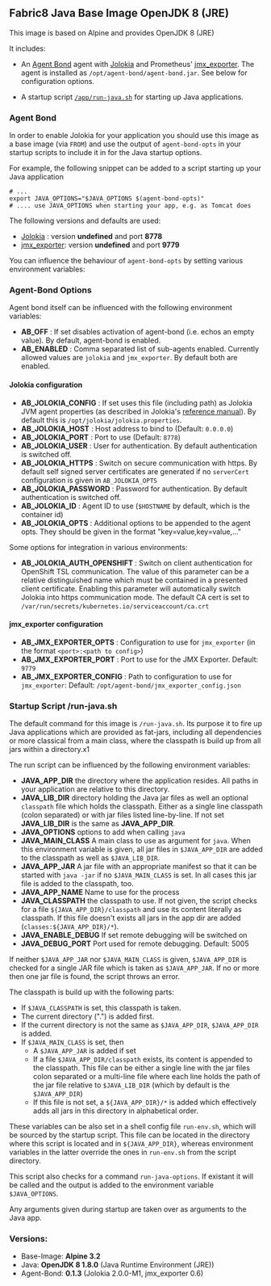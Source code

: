 ## Fabric8 Java Base Image OpenJDK 8 (JRE)

This image is based on Alpine and provides
OpenJDK 8 (JRE)

It includes:


* An [Agent Bond](https://github.com/fabric8io/agent-bond) agent with [Jolokia](http://www.jolokia.org) 
  and Prometheus' [jmx_exporter](https://github.com/prometheus/jmx_exporter). 
  The agent is installed as `/opt/agent-bond/agent-bond.jar`. See below for configuration options. 


* A startup script [`/app/run-java.sh`](#startup-script-run-javash) for starting up Java applications.

### Agent Bond

In order to enable Jolokia for your application you should use this 
image as a base image (via `FROM`) and use the output of `agent-bond-opts` in 
your startup scripts to include it in for the Java startup options. 

For example, the following snippet can be added to a script starting up your 
Java application

    # ...
    export JAVA_OPTIONS="$JAVA_OPTIONS $(agent-bond-opts)"
    # .... use JAVA_OPTIONS when starting your app, e.g. as Tomcat does

The following versions and defaults are used:

* [Jolokia](http://www.jolokia.org) : version **undefined** and port **8778**
* [jmx_exporter](https://github.com/prometheus/jmx_exporter): version **undefined** and port **9779**  

You can influence the behaviour of `agent-bond-opts` by setting various environment 
variables:

### Agent-Bond Options

Agent bond itself can be influenced with the following environment variables: 

* **AB_OFF** : If set disables activation of agent-bond (i.e. echos an empty value). By default, agent-bond is enabled.
* **AB_ENABLED** : Comma separated list of sub-agents enabled. Currently allowed values are `jolokia` and `jmx_exporter`. 
  By default both are enabled.


#### Jolokia configuration

* **AB_JOLOKIA_CONFIG** : If set uses this file (including path) as Jolokia JVM agent properties (as described 
  in Jolokia's [reference manual](http://www.jolokia.org/reference/html/agents.html#agents-jvm)). 
  By default this is `/opt/jolokia/jolokia.properties`. 
* **AB_JOLOKIA_HOST** : Host address to bind to (Default: `0.0.0.0`)
* **AB_JOLOKIA_PORT** : Port to use (Default: `8778`)
* **AB_JOLOKIA_USER** : User for authentication. By default authentication is switched off.
* **AB_JOLOKIA_HTTPS** : Switch on secure communication with https. By default self signed server certificates are generated
  if no `serverCert` configuration is given in `AB_JOLOKIA_OPTS`
* **AB_JOLOKIA_PASSWORD** : Password for authentication. By default authentication is switched off.
* **AB_JOLOKIA_ID** : Agent ID to use (`$HOSTNAME` by default, which is the container id)
* **AB_JOLOKIA_OPTS**  : Additional options to be appended to the agent opts. They should be given in the format 
  "key=value,key=value,..."

Some options for integration in various environments:

* **AB_JOLOKIA_AUTH_OPENSHIFT** : Switch on client authentication for OpenShift TSL communication. The value of this 
  parameter can be a relative distinguished name which must be contained in a presented client certificate. Enabling this
  parameter will automatically switch Jolokia into https communication mode. The default CA cert is set to 
  `/var/run/secrets/kubernetes.io/serviceaccount/ca.crt` 
  
#### jmx_exporter configuration 

* **AB_JMX_EXPORTER_OPTS** : Configuration to use for `jmx_exporter` (in the format `<port>:<path to config>`)
* **AB_JMX_EXPORTER_PORT** : Port to use for the JMX Exporter. Default: `9779`
* **AB_JMX_EXPORTER_CONFIG** : Path to configuration to use for `jmx_exporter`: Default: `/opt/agent-bond/jmx_exporter_config.json`



### Startup Script /run-java.sh

The default command for this image is `/run-java.sh`. Its purpose it
to fire up Java applications which are provided as fat-jars, including
all dependencies or more classical from a main class, where the
classpath is build up from all jars within a directory.x1

The run script can be influenced by the following environment variables:

* **JAVA_APP_DIR** the directory where the application resides. All paths
  in your application are relative to this directory.
* **JAVA_LIB_DIR** directory holding the Java jar files as well an optional `classpath` 
  file which holds the classpath. Either as a single line classpath (colon separated) or 
  with jar files listed line-by-line. If not set **JAVA_LIB_DIR** is the same 
  as **JAVA_APP_DIR**. 
* **JAVA_OPTIONS** options to add when calling `java`
* **JAVA_MAIN_CLASS** A main class to use as argument for `java`. When
  this environment variable is given, all jar files in `$JAVA_APP_DIR`
  are added to the classpath as well as `$JAVA_LIB_DIR`.
* **JAVA_APP_JAR** A jar file with an appropriate manifest so that it
  can be started with `java -jar` if no `$JAVA_MAIN_CLASS` is set. In all
  cases this jar file is added to the classpath, too.
* **JAVA_APP_NAME** Name to use for the process
* **JAVA_CLASSPATH** the classpath to use. If not given, the script checks 
  for a file `${JAVA_APP_DIR}/classpath` and use its content literally 
  as classpath. If this file doesn't exists all jars in the app dir are 
  added (`classes:${JAVA_APP_DIR}/*`). 
* **JAVA_ENABLE_DEBUG** If set remote debugging will be switched on
* **JAVA_DEBUG_PORT** Port used for remote debugging. Default: 5005

If neither `$JAVA_APP_JAR` nor `$JAVA_MAIN_CLASS` is given,
`$JAVA_APP_DIR` is checked for a single JAR file which is taken as
`$JAVA_APP_JAR`. If no or more then one jar file is found, the script
throws an error. 

The classpath is build up with the following parts:

* If `$JAVA_CLASSPATH` is set, this classpath is taken.
* The current directory (".") is added first.
* If the current directory is not the same as `$JAVA_APP_DIR`, `$JAVA_APP_DIR` is added. 
* If `$JAVA_MAIN_CLASS` is set, then 
  - A `$JAVA_APP_JAR` is added if set
  - If a file `$JAVA_APP_DIR/classpath` exists, its content is appended to the classpath. This file 
    can be either a single line with the jar files colon separated or a multi-line file where each line
    holds the path of the jar file relative to `$JAVA_LIB_DIR` (which by default is the `$JAVA_APP_DIR`)
  - If this file is not set, a `${JAVA_APP_DIR}/*` is added which effectively adds all 
    jars in this directory in alphabetical order. 

These variables can be also set in a
shell config file `run-env.sh`, which will be sourced by 
the startup script. This file can be located in the directory where 
this script is located and in `${JAVA_APP_DIR}`, whereas environment 
variables in the latter override the ones in `run-env.sh` from the script 
directory.

This script also checks for a command `run-java-options`. If existant it will be
called and the output is added to the environment variable `$JAVA_OPTIONS`.

Any arguments given during startup are taken over as arguments to the
Java app. 

### Versions:

* Base-Image: **Alpine 3.2**
* Java: **OpenJDK 8 1.8.0** (Java Runtime Environment (JRE))
* Agent-Bond: **0.1.3** (Jolokia 2.0.0-M1, jmx_exporter 0.6)
